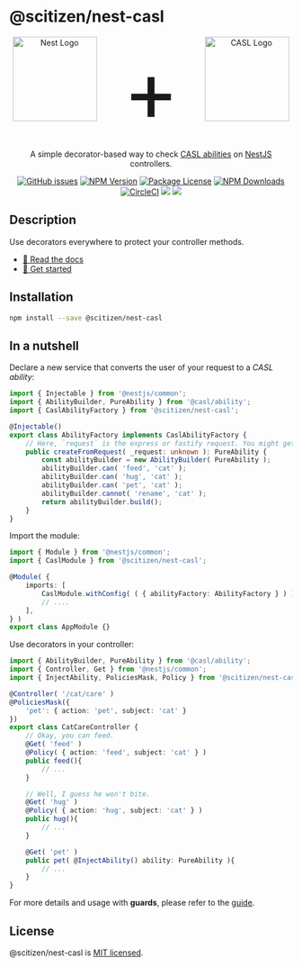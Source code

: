 # @scitizen/nest-casl

<p align="center">
	<a href="http://nestjs.com/" target="_blank"><img src="https://nestjs.com/img/logo-small.svg" height="150" alt="Nest Logo" /></a>
	<span style="font-size: 150px">&nbsp;+&nbsp;</span>
	<a href="https://casl.js.org/v5/en" target="_blank"><img src="https://casl.js.org/v5/51b9cc103e05f66c.png" height="150" alt="CASL Logo"></a>
</p>

<p align="center">A simple decorator-based way to check <a href="https://casl.js.org/v5/en" target="_blank">CASL abilities</a> on <a href="http://nodejs.org" target="_blank">NestJS</a> controllers.</p>

<p align="center">
	<a href="https://github.com/Scitizen/nest-casl/issues" target="_blank"><img src="https://img.shields.io/github/issues/Scitizen/nest-casl" alt="GitHub issues"></a>
	<a href="https://www.npmjs.com/package/@scitizen/nest-casl" target="_blank"><img src="https://img.shields.io/npm/v/@scitizen/nest-casl.svg" alt="NPM Version" /></a>
	<a href="https://www.npmjs.com/package/@scitizen/nest-casl" target="_blank"><img src="https://img.shields.io/npm/l/@scitizen/nest-casl.svg" alt="Package License" /></a>
	<a href="https://www.npmjs.com/package/@scitizen/nest-casl" target="_blank"><img src="https://img.shields.io/npm/dm/@scitizen/nest-casl.svg" alt="NPM Downloads" /></a>
	<a href="https://circleci.com/gh/Scitizen/nest-casl/tree/main" target="_blank"><img src="https://img.shields.io/circleci/build/github/Scitizen/nest-casl/main" alt="CircleCI"></a>
	<a href="https://codeclimate.com/github/Scitizen/nest-casl/maintainability"><img src="https://api.codeclimate.com/v1/badges/21cc8f69c9eac8d36aa9/maintainability" /></a>
	<a href="https://codeclimate.com/github/Scitizen/nest-casl/test_coverage"><img src="https://api.codeclimate.com/v1/badges/21cc8f69c9eac8d36aa9/test_coverage" /></a>
</p>

## Description

Use decorators everywhere to protect your controller methods.

* [:book: Read the docs](https://scitizen.github.io/nest-casl/)
* [:rocket: Get started](https://scitizen.github.io/nest-casl/pages/Guides/getting-started.html)

## Installation

```bash
npm install --save @scitizen/nest-casl
```

## In a nutshell

Declare a new service that converts the user of your request to a *CASL ability*:

```ts
import { Injectable } from '@nestjs/common';
import { AbilityBuilder, PureAbility } from '@casl/ability';
import { CaslAbilityFactory } from '@scitizen/nest-casl';

@Injectable()
export class AbilityFactory implements CaslAbilityFactory {
	// Here, `request` is the express or fastify request. You might get infos from it.
	public createFromRequest( _request: unknown ): PureAbility {
		const abilityBuilder = new AbilityBuilder( PureAbility );
		abilityBuilder.can( 'feed', 'cat' );
		abilityBuilder.can( 'hug', 'cat' );
		abilityBuilder.can( 'pet', 'cat' );
		abilityBuilder.cannot( 'rename', 'cat' );
		return abilityBuilder.build();
	}
}
```

Import the module:

```ts
import { Module } from '@nestjs/common';
import { CaslModule } from '@scitizen/nest-casl';

@Module( {
	imports: [
		CaslModule.withConfig( ( { abilityFactory: AbilityFactory } ) ),
		// ....
	],
} )
export class AppModule {}
```

Use decorators in your controller:

```ts
import { AbilityBuilder, PureAbility } from '@casl/ability';
import { Controller, Get } from '@nestjs/common';
import { InjectAbility, PoliciesMask, Policy } from '@scitizen/nest-casl';

@Controller( '/cat/care' )
@PoliciesMask({
	'pet': { action: 'pet', subject: 'cat' }
})
export class CatCareController {
	// Okay, you can feed.
	@Get( 'feed' )
	@Policy( { action: 'feed', subject: 'cat' } )
	public feed(){
		// ...
	}

	// Well, I guess he won't bite.
	@Get( 'hug' )
	@Policy( { action: 'hug', subject: 'cat' } )
	public hug(){
		// ...
	}

	@Get( 'pet' )
	public pet( @InjectAbility() ability: PureAbility ){
		// ...
	}
}
```

For more details and usage with **guards**, please refer to the [guide](https://scitizen.github.io/nest-casl/pages/Guides/getting-started.html).

## License

@scitizen/nest-casl is [MIT licensed](LICENSE).
